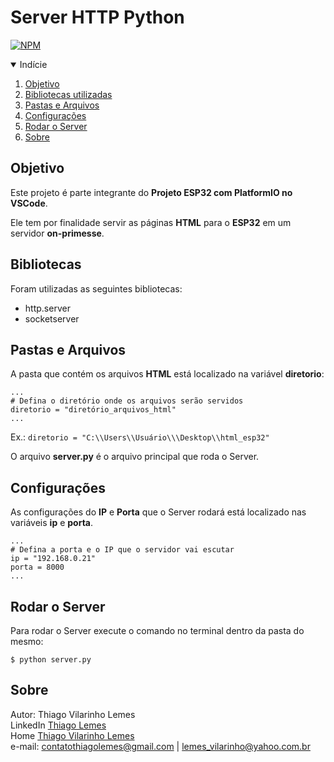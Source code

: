 # Server HTTP Python



[![NPM](https://img.shields.io/github/license/tvlemes/project-web-scraping)](https://github.com/tvlemes/project-web-scraping/blob/main/LICENSE)

<!-- TABLE OF CONTENTS --> 
<details open="open">
  <summary>Indície</summary>
  <ol>
    <li>
      <a href="#objetivo">Objetivo</a>
    </li>
    <li>
      <a href="#bibliotecas">Bibliotecas utilizadas</a>
    </li>
    <li>
      <a href="#pastas-e-arquivos">Pastas e Arquivos</a>
    </li>
    <li>
      <a href="#configurações">Configurações</a>
    </li>
    <li>
      <a href="#rodar-o-server">Rodar o Server</a>
    </li>
    <li>
      <a href="#sobre">Sobre</a>
    </li>
  </ol>
</details>

## Objetivo
Este projeto é parte integrante do <b>Projeto ESP32 com PlatformIO no VSCode</b>.

Ele tem por finalidade servir as páginas <b>HTML</b> para o <b>ESP32</b> em um servidor <b>on-primesse</b>.

<!-- bibliotecas -->
## Bibliotecas
Foram utilizadas as seguintes bibliotecas:
* http.server
* socketserver

<!-- arquivos-e-pastas -->
## Pastas e Arquivos
A pasta que contém os arquivos <b>HTML</b> está localizado na variável <b>diretorio</b>:

```
...
# Defina o diretório onde os arquivos serão servidos
diretorio = "diretório_arquivos_html"  
...
```
Ex.: ```diretorio = "C:\\Users\\Usuário\\\Desktop\\html_esp32"```

O arquivo <b>server.py</b> é o arquivo principal que roda o Server.

<!-- configurações -->
## Configurações
As configurações do <b>IP</b> e <b>Porta</b> que o Server rodará está localizado nas variáveis <b>ip</b> e <b>porta</b>.

```
...
# Defina a porta e o IP que o servidor vai escutar
ip = "192.168.0.21"
porta = 8000
...
```

<!-- rodar-o-server -->
## Rodar o Server
Para rodar o Server execute o comando no terminal dentro da pasta do mesmo:
```
$ python server.py
```

<!-- sobre -->
## Sobre

Autor: Thiago Vilarinho Lemes <br>
LinkedIn <a href="https://www.linkedin.com/in/thiago-v-lemes-b1232727" target="_blank">Thiago Lemes</a><br>
Home <a href="http://thiagolemes.free.nf" target="_blank">Thiago Vilarinho Lemes</a><br>
e-mail: contatothiagolemes@gmail.com | lemes_vilarinho@yahoo.com.br